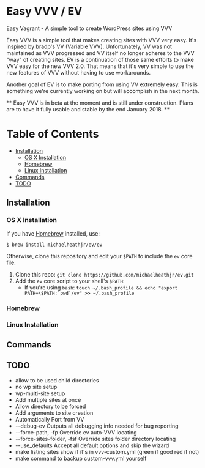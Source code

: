 # Easy VVV / EV
Easy Vagrant - A simple tool to create WordPress sites using VVV

Easy VVV is a simple tool that makes creating sites with VVV very easy. It's inspired by bradp's VV (Variable VVV). Unfortunately, VV was not maintained as VVV progressed and VV itself no longer adheres to the VVV "way" of creating sites. EV is a continuation of those same efforts to make VVV easy for the new VVV 2.0. That means that it's very simple to use the new features of VVV without having to use workarounds.

Another goal of EV is to make porting from using VV extremely easy. This is something we're currently working on but will accomplish in the next month.

** Easy VVV is in beta at the moment and is still under construction. Plans are to have it fully usable and stable by the end January 2018. **

# Table of Contents

- [Installation](#installation)
  - [OS X Installation](#os-x-installation)
  - [Homebrew](#homebrew)
  - [Linux Installation](#linux-installation)
- [Commands](#commands)
- [TODO](#TODO)


## Installation

### OS X Installation

If you have [Homebrew](http://brew.sh/) installed, use:

	$ brew install michaelheathjr/ev/ev

Otherwise, clone this repository and edit your `$PATH` to include the `ev` core file:

1. Clone this repo: `git clone https://github.com/michaelheathjr/ev.git`
1. Add the `ev` core script to your shell's `$PATH`:
    * If you're using `bash`: ``touch ~/.bash_profile && echo "export PATH=\$PATH:`pwd`/ev" >> ~/.bash_profile``

### Homebrew

### Linux Installation

## Commands

## TODO
- allow to be used child directories
- no wp site setup
- wp-multi-site setup
- Add multiple sites at once
- Allow directory to be forced
- Add arguments to site creation
- Automatically Port from VV
- --debug-ev 			            Outputs all debugging info needed for bug reporting
- --force-path, -fp 		      Override ev auto-VVV locating
- --force-sites-folder, -fsf 	Override sites folder directory locating
- --use_defaults		          Accept all default options and skip the wizard
- make listing sites show if it's in vvv-custom.yml (green if good red if not)
- make command to backup custom-vvv.yml yourself


